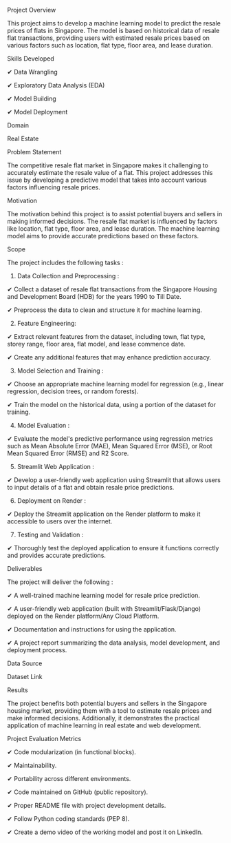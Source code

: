 Project Overview

This project aims to develop a machine learning model to predict the resale prices of flats in Singapore. The model is based on historical data of resale flat transactions, providing users with estimated resale prices based on various factors such as location, flat type, floor area, and lease duration.

Skills Developed

✔ Data Wrangling

✔ Exploratory Data Analysis (EDA)

✔ Model Building

✔ Model Deployment

Domain

Real Estate

Problem Statement

The competitive resale flat market in Singapore makes it challenging to accurately estimate the resale value of a flat. This project addresses this issue by developing a predictive model that takes into account various factors influencing resale prices.

Motivation

The motivation behind this project is to assist potential buyers and sellers in making informed decisions. The resale flat market is influenced by factors like location, flat type, floor area, and lease duration. The machine learning model aims to provide accurate predictions based on these factors.

Scope

The project includes the following tasks :

1. Data Collection and Preprocessing :

✔ Collect a dataset of resale flat transactions from the Singapore Housing and Development Board (HDB) for the years 1990 to Till Date.

✔ Preprocess the data to clean and structure it for machine learning.

2. Feature Engineering:

✔ Extract relevant features from the dataset, including town, flat type, storey range, floor area, flat model, and lease commence date.

✔ Create any additional features that may enhance prediction accuracy.

3. Model Selection and Training :

✔ Choose an appropriate machine learning model for regression (e.g., linear regression, decision trees, or random forests).

✔ Train the model on the historical data, using a portion of the dataset for training.

4. Model Evaluation :

✔ Evaluate the model's predictive performance using regression metrics such as Mean Absolute Error (MAE), Mean Squared Error (MSE), or Root Mean Squared Error (RMSE) and R2 Score.

5. Streamlit Web Application :

✔ Develop a user-friendly web application using Streamlit that allows users to input details of a flat and obtain resale price predictions.

6. Deployment on Render :

✔ Deploy the Streamlit application on the Render platform to make it accessible to users over the internet.

7. Testing and Validation :

✔ Thoroughly test the deployed application to ensure it functions correctly and provides accurate predictions.

Deliverables

The project will deliver the following :

✔ A well-trained machine learning model for resale price prediction.

✔ A user-friendly web application (built with Streamlit/Flask/Django) deployed on the Render platform/Any Cloud Platform.

✔ Documentation and instructions for using the application.

✔ A project report summarizing the data analysis, model development, and deployment process.

Data Source

Dataset Link

Results

The project benefits both potential buyers and sellers in the Singapore housing market, providing them with a tool to estimate resale prices and make informed decisions. Additionally, it demonstrates the practical application of machine learning in real estate and web development.

Project Evaluation Metrics

✔ Code modularization (in functional blocks).

✔ Maintainability.

✔ Portability across different environments.

✔ Code maintained on GitHub (public repository).

✔ Proper README file with project development details.

✔ Follow Python coding standards (PEP 8).

✔ Create a demo video of the working model and post it on LinkedIn.
